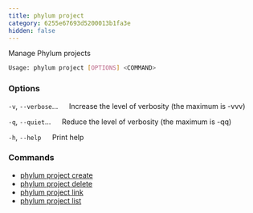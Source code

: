 ```yaml
---
title: phylum project
category: 6255e67693d5200013b1fa3e
hidden: false
---
```


Manage Phylum projects

```sh
Usage: phylum project [OPTIONS] <COMMAND>
```

### Options

`-v`, `--verbose`...
&emsp; Increase the level of verbosity (the maximum is -vvv)

`-q`, `--quiet`...
&emsp; Reduce the level of verbosity (the maximum is -qq)

`-h`, `--help`
&emsp; Print help

### Commands

* [phylum project create](./phylum_project_create)
* [phylum project delete](./phylum_project_delete)
* [phylum project link](./phylum_project_link)
* [phylum project list](./phylum_project_list)
